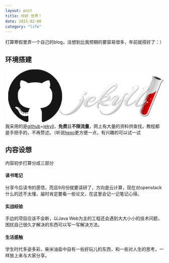 ```yaml
---
layout: post
title: 你好 世界！
date: 2015-02-08
category: "life"
---
```


打算寒假里弄一个自己的blog，没想到比我预期的要容易很多，年前就搭好了：）

## 环境搭建

![github-jekyll](/res/img/posts/2015/github-jekyll.png "github-jekyll")<br>
我采用的是[github](https://github.com/ "github")+[jekyll](http://jekyllrb.com/ "jekyll")，**免费**且**不限流量**，网上有大量的资料供查找，教程都是手把手的，不再赘述。（听说[hexo](http://hexo.io/ "hexo")更方便一点，有兴趣的可以试一试

## 内容设想

内容初步打算分成三部分

#### 读书笔记

分享今后读书的感悟，而且9月份就要读研了，方向是云计算，现在对openstack什么的还不太懂，届时肯定要看一些论文，在这里会记一记笔记心得。

#### 实战经验

手边的项目应该不会断，以Java Web为主的工程还会遇到大大小小的技术问题，困扰自己很久才解决的东西可以写一写解决方法。

#### 生活感触

学生时代多姿多彩，柴米油盐中自有一些好玩儿的东西，和一些对人生的思考，一样放上来与大家分享。